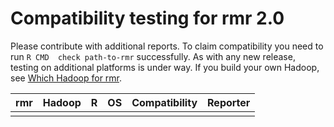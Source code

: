 # Compatibility testing for rmr 2.0
Please contribute with additional reports. To claim compatibility you need to run `R CMD  check path-to-rmr` successfully.
As with any new release, testing on additional platforms is under way. If you build your own Hadoop, see [Which Hadoop for rmr](https://github.com/RevolutionAnalytics/RHadoop/wiki/Which-Hadoop-for-rmr).

<table>
<thead>
<tr><th>rmr</th><th>Hadoop</th><th>R</th><th>OS</th><th>Compatibility</th><th>Reporter</th></tr>
</thead>
<tbody>
<tr><td></td><td></td><td></td><td></td><td></td><td></td></tr>
</tbody>
</table>
